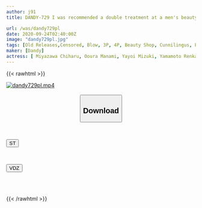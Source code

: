 ```yaml
---
author: j91
title: DANDY-729 I was recommended a double treatment at a men's beauty salon during my free time on weekdays, and when I asked for it, the frustrated wife therapist forced me to ejaculate continuously VOL.2

url: /was/dandy729pl
date: 2020-09-24T02:40:00Z
image: "dandy729pl.jpg"
tags: [Old Releases,Censored, Blow, 3P, 4P, Beauty Shop, Cunnilingus, Facials	]
maker: [Dandy]
actress: [ Miyazawa Chiharu, Ooura Manami, Yayoi Mizuki, Yamamoto Renka]
---
```



{{< rawhtml >}}

<div class="video" data-videoid="aj1q4pmRPdix1x2">
    <a href="javascript:;">
        <img src="/was/dandy729pl/dandy729pl.jpg" width="WIDTH" height="HEIGHT" alt="dandy729pl.mp4" loading="lazy">
    </a>
</div>

<script type="text/javascript" src="https://j91.asia/asset/on-demand-st.js"></script>

<br>
  <link rel="stylesheet" href="https://j91.asia/asset/bs5.css">
  
  <center>
  <button class="btn btn-primary" type="button" data-bs-toggle="collapse" data-bs-target=".multi-collapse" aria-expanded="false" aria-controls="multiCollapseExample1 multiCollapseExample2"><h2>Download</h2></button></center>
</p>
<div class="row">
  <div class="col">
    <div class="collapse multi-collapse" id="multiCollapseExample1">
      <div class="card card-body">
	      	      <br>
<div class="buttons">  
<p><a href="https://streamtape.to/v/aj1q4pmRPdix1x2" target="_blank"><button class="btn-hover color-3"><i class="fa fa-download"></i> ST</button></a></p></div>
    </div>
  </div>
</div>
  <div class="col">
    <div class="collapse multi-collapse" id="multiCollapseExample2">
      <div class="card card-body">
	      <br>
<div class="buttons">
<p><a href="https://vidoza.net/g2kmsrykkvd4" target="_blank"><button class="btn-hover color-1"><i class="fa fa-download"></i> VDZ</button></a></p></div>
<br><br>
      </div>
    </div>
  </div>
</div>

{{< /rawhtml >}}